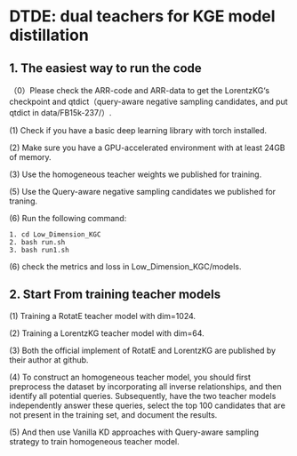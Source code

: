 # DTDE: dual teachers for KGE model distillation

## 1. The easiest way to run the code

（0）Please check the ARR-code and ARR-data to get the LorentzKG‘s checkpoint and qtdict（query-aware negative sampling candidates, and put qtdict in data/FB15k-237/）.

(1) Check if you have a basic deep learning library with torch installed.

(2) Make sure you have a GPU-accelerated environment with at least 24GB of memory.

(3) Use the homogeneous teacher weights we published for training.

(5) Use the Query-aware negative sampling candidates we published for traning.

(6) Run the following command:

```
1. cd Low_Dimension_KGC
2. bash run.sh
3. bash run1.sh
```

(6) check the metrics and loss in Low_Dimension_KGC/models.



## 2. Start From training teacher models

(1) Training a RotatE teacher model with dim=1024.

(2) Training a LorentzKG teacher model with dim=64.

(3) Both the official implement of RotatE and LorentzKG are published by their author at github.

(4) To construct an homogeneous teacher model, you should first preprocess the dataset by incorporating all inverse relationships, and then identify all potential queries. Subsequently, have the two teacher models independently answer these queries, select the top 100 candidates that are not present in the training set, and document the results. 

(5) And then use Vanilla KD approaches with Query-aware sampling strategy to train homogeneous teacher model.







